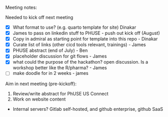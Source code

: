 Meeting notes:

Needed to kick off next meeting

- [x] What format to use? (e.g. quarto template for site) Dinakar
- [x] James to pass on linkedin stuff to PHUSE - push out kick off (August)
- [x] Copy in admiral as starting point for template into this repo - Dinakar
- [x] Curate list of links (other cicd tools relevant, trainings) - James
- [x] PHUSE abstract (end of July) - Ben 
- [x] placeholder discussion for git flows - James
- [x] what could the purpose of the hackathon? open discussion. Is a workshop better like the R/pharma? - James
- [ ] make doodle for in 2 weeks - james

Aim in next meeting (pre-kickoff):

1. Review/write abstract for PhUSE US Connect
2. Work on website content

- Internal servers? Gitlab self-hosted, and github enterprise, github SaaS 
